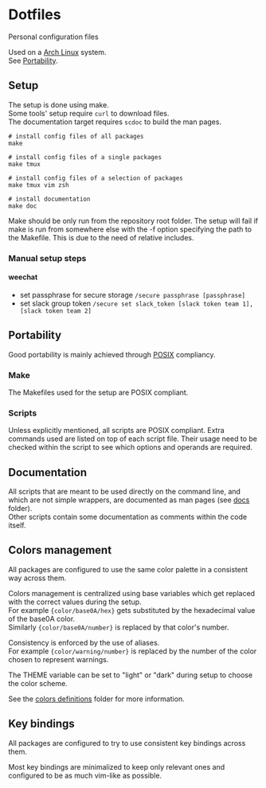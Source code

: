 # Dotfiles

Personal configuration files

Used on a [Arch Linux](https://www.archlinux.org/) system.  
See [Portability](#portability).


## Setup

The setup is done using make.  
Some tools' setup require `curl` to download files.  
The documentation target requires `scdoc` to build the man pages.

```shell
# install config files of all packages
make

# install config files of a single packages
make tmux

# install config files of a selection of packages
make tmux vim zsh

# install documentation
make doc
```

Make should be only run from the repository root folder.
The setup will fail if make is run from somewhere else with the -f option specifying the path to the Makefile.
This is due to the need of relative includes.

### Manual setup steps

#### weechat
- set passphrase for secure storage `/secure passphrase [passphrase]`
- set slack group token `/secure set slack_token [slack token team 1],[slack token team 2]`


## Portability

Good portability is mainly achieved through [POSIX](https://pubs.opengroup.org/onlinepubs/9699919799/) compliancy.

### Make

The Makefiles used for the setup are POSIX compliant.

### Scripts

Unless explicitly mentioned, all scripts are POSIX compliant.
Extra commands used are listed on top of each script file.
Their usage need to be checked within the script to see which options and operands are required.


## Documentation

All scripts that are meant to be used directly on the command line, and which are not simple wrappers,
are documented as man pages (see [docs](docs) folder).  
Other scripts contain some documentation as comments within the code itself.


## Colors management

All packages are configured to use the same color palette in a consistent way across them.

Colors management is centralized using base variables
which get replaced with the correct values during the setup.  
For example `{color/base0A/hex}` gets substituted by the hexadecimal value of the base0A color.  
Similarly `{color/base0A/number}` is replaced by that color's number.

Consistency is enforced by the use of aliases.  
For example `{color/warning/number}` is replaced by the number of the color chosen to represent warnings.

The THEME variable can be set to "light" or "dark" during setup to choose the color scheme.

See the [colors definitions](defs/colors) folder for more information.


## Key bindings

All packages are configured to try to use consistent key bindings across them.

Most key bindings are minimalized to keep only relevant ones
and configured to be as much vim-like as possible.
